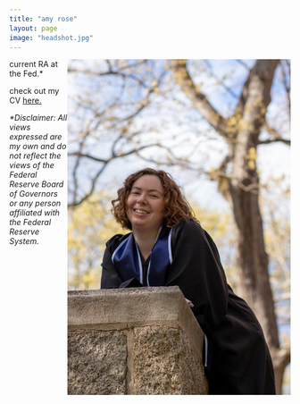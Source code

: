 ```yaml
---
title: "amy rose"
layout: page
image: "headshot.jpg"
---
```


<img src="/assets/headshot.jpg" width="400" align="right"/>  

current RA at the Fed.\*

check out my CV [here.](/assets/amyRose.pdf)

*\*Disclaimer: All views expressed are my own and do not reflect the views of the Federal Reserve Board of Governors or any person affiliated with the Federal Reserve System.*
    
